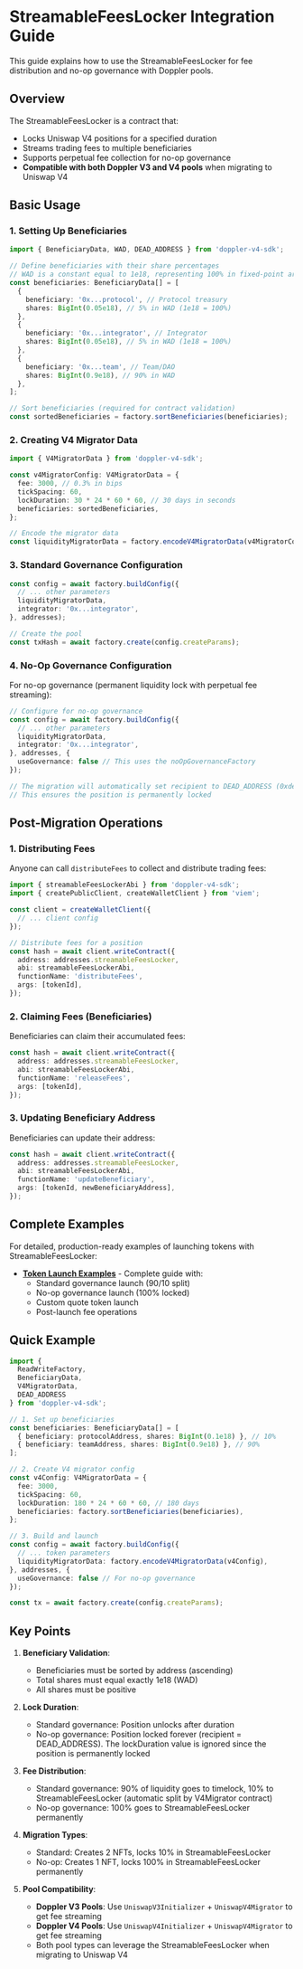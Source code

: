 # StreamableFeesLocker Integration Guide

This guide explains how to use the StreamableFeesLocker for fee distribution and no-op governance with Doppler pools.


## Overview

The StreamableFeesLocker is a contract that:
- Locks Uniswap V4 positions for a specified duration
- Streams trading fees to multiple beneficiaries
- Supports perpetual fee collection for no-op governance
- **Compatible with both Doppler V3 and V4 pools** when migrating to Uniswap V4

## Basic Usage

### 1. Setting Up Beneficiaries

```typescript
import { BeneficiaryData, WAD, DEAD_ADDRESS } from 'doppler-v4-sdk';

// Define beneficiaries with their share percentages
// WAD is a constant equal to 1e18, representing 100% in fixed-point arithmetic
const beneficiaries: BeneficiaryData[] = [
  {
    beneficiary: '0x...protocol', // Protocol treasury
    shares: BigInt(0.05e18), // 5% in WAD (1e18 = 100%)
  },
  {
    beneficiary: '0x...integrator', // Integrator
    shares: BigInt(0.05e18), // 5% in WAD (1e18 = 100%)
  },
  {
    beneficiary: '0x...team', // Team/DAO
    shares: BigInt(0.9e18), // 90% in WAD
  },
];

// Sort beneficiaries (required for contract validation)
const sortedBeneficiaries = factory.sortBeneficiaries(beneficiaries);
```

### 2. Creating V4 Migrator Data

```typescript
import { V4MigratorData } from 'doppler-v4-sdk';

const v4MigratorConfig: V4MigratorData = {
  fee: 3000, // 0.3% in bips
  tickSpacing: 60,
  lockDuration: 30 * 24 * 60 * 60, // 30 days in seconds
  beneficiaries: sortedBeneficiaries,
};

// Encode the migrator data
const liquidityMigratorData = factory.encodeV4MigratorData(v4MigratorConfig);
```

### 3. Standard Governance Configuration

```typescript
const config = await factory.buildConfig({
  // ... other parameters
  liquidityMigratorData,
  integrator: '0x...integrator',
}, addresses);

// Create the pool
const txHash = await factory.create(config.createParams);
```

### 4. No-Op Governance Configuration

For no-op governance (permanent liquidity lock with perpetual fee streaming):

```typescript
// Configure for no-op governance
const config = await factory.buildConfig({
  // ... other parameters
  liquidityMigratorData,
  integrator: '0x...integrator',
}, addresses, {
  useGovernance: false // This uses the noOpGovernanceFactory
});

// The migration will automatically set recipient to DEAD_ADDRESS (0xdead)
// This ensures the position is permanently locked
```

## Post-Migration Operations

### 1. Distributing Fees

Anyone can call `distributeFees` to collect and distribute trading fees:

```typescript
import { streamableFeesLockerAbi } from 'doppler-v4-sdk';
import { createPublicClient, createWalletClient } from 'viem';

const client = createWalletClient({
  // ... client config
});

// Distribute fees for a position
const hash = await client.writeContract({
  address: addresses.streamableFeesLocker,
  abi: streamableFeesLockerAbi,
  functionName: 'distributeFees',
  args: [tokenId],
});
```

### 2. Claiming Fees (Beneficiaries)

Beneficiaries can claim their accumulated fees:

```typescript
const hash = await client.writeContract({
  address: addresses.streamableFeesLocker,
  abi: streamableFeesLockerAbi,
  functionName: 'releaseFees',
  args: [tokenId],
});
```

### 3. Updating Beneficiary Address

Beneficiaries can update their address:

```typescript
const hash = await client.writeContract({
  address: addresses.streamableFeesLocker,
  abi: streamableFeesLockerAbi,
  functionName: 'updateBeneficiary',
  args: [tokenId, newBeneficiaryAddress],
});
```

## Complete Examples

For detailed, production-ready examples of launching tokens with StreamableFeesLocker:

- **[Token Launch Examples](./token-launch-examples.md)** - Complete guide with:
  - Standard governance launch (90/10 split)
  - No-op governance launch (100% locked)
  - Custom quote token launch
  - Post-launch fee operations

## Quick Example

```typescript
import { 
  ReadWriteFactory, 
  BeneficiaryData, 
  V4MigratorData,
  DEAD_ADDRESS
} from 'doppler-v4-sdk';

// 1. Set up beneficiaries
const beneficiaries: BeneficiaryData[] = [
  { beneficiary: protocolAddress, shares: BigInt(0.1e18) }, // 10%
  { beneficiary: teamAddress, shares: BigInt(0.9e18) }, // 90%
];

// 2. Create V4 migrator config
const v4Config: V4MigratorData = {
  fee: 3000,
  tickSpacing: 60,
  lockDuration: 180 * 24 * 60 * 60, // 180 days
  beneficiaries: factory.sortBeneficiaries(beneficiaries),
};

// 3. Build and launch
const config = await factory.buildConfig({
  // ... token parameters
  liquidityMigratorData: factory.encodeV4MigratorData(v4Config),
}, addresses, {
  useGovernance: false // For no-op governance
});

const tx = await factory.create(config.createParams);
```

## Key Points


1. **Beneficiary Validation**: 
   - Beneficiaries must be sorted by address (ascending)
   - Total shares must equal exactly 1e18 (WAD)
   - All shares must be positive

2. **Lock Duration**: 
   - Standard governance: Position unlocks after duration
   - No-op governance: Position locked forever (recipient = DEAD_ADDRESS). The lockDuration value is ignored since the position is permanently locked

3. **Fee Distribution**:
   - Standard governance: 90% of liquidity goes to timelock, 10% to StreamableFeesLocker (automatic split by V4Migrator contract)
   - No-op governance: 100% goes to StreamableFeesLocker permanently

4. **Migration Types**:
   - Standard: Creates 2 NFTs, locks 10% in StreamableFeesLocker
   - No-op: Creates 1 NFT, locks 100% in StreamableFeesLocker permanently

5. **Pool Compatibility**:
   - **Doppler V3 Pools**: Use `UniswapV3Initializer` + `UniswapV4Migrator` to get fee streaming
   - **Doppler V4 Pools**: Use `UniswapV4Initializer` + `UniswapV4Migrator` to get fee streaming
   - Both pool types can leverage the StreamableFeesLocker when migrating to Uniswap V4

